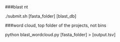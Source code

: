 ###blast nt

./submit.sh [fasta_folder] [blast_db]

###word cloud, top folder of the projects, not bins


python blast_wordcloud.py [fasta_folder] > [output.tsv]
